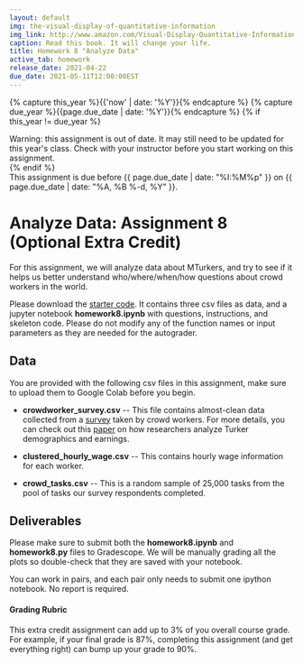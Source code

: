 ```yaml
---
layout: default
img: the-visual-display-of-quantitative-information
img_link: http://www.amazon.com/Visual-Display-Quantitative-Information/dp/0961392142/
caption: Read this book. It will change your life.
title: Homework 8 "Analyze Data"
active_tab: homework
release_date: 2021-04-22
due_date: 2021-05-11T12:00:00EST
---
```


<!-- Check whether the assignment is up to date -->
{% capture this_year %}{{'now' | date: '%Y'}}{% endcapture %}
{% capture due_year %}{{page.due_date | date: '%Y'}}{% endcapture %}
{% if this_year != due_year %} 
<div class="alert alert-danger">
Warning: this assignment is out of date.  It may still need to be updated for this year's class.  Check with your instructor before you start working on this assignment.
</div>
{% endif %}
<!-- End of check whether the assignment is up to date -->

<script type="text/javascript" src="https://www.google.com/jsapi"></script>

<div class="alert alert-info">
This assignment is due before {{ page.due_date | date: "%I:%M%p" }} on {{ page.due_date | date: "%A, %B %-d, %Y" }}. 
</div>

Analyze Data<span class="text-muted">: Assignment 8 (Optional Extra Credit) </span> 
=============================================================

For this assignment, we will analyze data about MTurkers, and try to see if it helps us better understand who/where/when/how questions about crowd workers in the world. 

Please download the [starter code](assignments/downloads/hw8_2021sp.zip). It contains three csv files as data, and a jupyter notebook **homework8.ipynb** with questions, instructions, and skeleton code. Please do not modify any of the function names or input parameters as they are needed for the autograder.  

<h2>Data</h2>

You are provided with the following csv files in this assignment, make sure to upload them to Google Colab before you begin.

* **crowdworker_survey.csv** -- This file contains almost-clean data collected from a [survey](assignments/downloads/CrowdWorkers_Survey.pdf) taken by crowd workers. For more details, you can check out this [paper](http://www.cis.upenn.edu/~ccb/publications/crowd-workers-demographics.pdf) on how researchers analyze Turker demographics and earnings.

* **clustered\_hourly\_wage.csv** -- This contains hourly wage information for each worker.

* **crowd_tasks.csv** -- This is a random sample of 25,000 tasks from the pool of tasks our survey respondents completed.

<h2>Deliverables</h2>

Please make sure to submit both the **homework8.ipynb** and **homework8.py** files to Gradescope. We will be manually grading all the plots so double-check that they are saved with your notebook.

You can work in pairs, and each pair only needs to submit one ipython notebook. No report is required.

<div class="panel panel-danger">
<div class="panel-heading" markdown="1">
<h4>Grading Rubric</h4>
</div>
<div class="panel-body" markdown="1">

This extra credit assignment can add up to 3% of you overall course grade. For example, if your final grade is 87%, completing this assignment (and get everything right) can bump up your grade to 90%.
